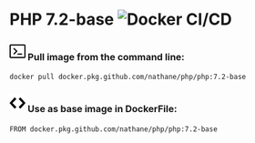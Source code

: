 # PHP 7.2-base ![Docker CI/CD](https://github.com/nathane/php/workflows/Docker%20CI/CD/badge.svg?branch=7.2-base)

### ![Terminal](icons/terminal.svg) Pull image from the command line:

```
docker pull docker.pkg.github.com/nathane/php/php:7.2-base
```

### ![Code](icons/code.svg) Use as base image in DockerFile:

```
FROM docker.pkg.github.com/nathane/php/php:7.2-base
```

